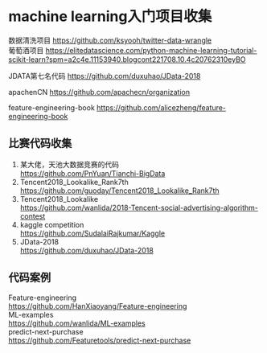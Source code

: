 # machine learning入门项目收集

数据清洗项目
https://github.com/ksyooh/twitter-data-wrangle  
葡萄酒项目
https://elitedatascience.com/python-machine-learning-tutorial-scikit-learn?spm=a2c4e.11153940.blogcont221708.10.4c20762310eyBO 

JDATA第七名代码
https://github.com/duxuhao/JData-2018

apachenCN
https://github.com/apachecn/organization

feature-engineering-book
https://github.com/alicezheng/feature-engineering-book
## 比赛代码收集
1. 某大佬，天池大数据竞赛的代码  
https://github.com/PnYuan/Tianchi-BigData  
2. Tencent2018_Lookalike_Rank7th  
https://github.com/guoday/Tencent2018_Lookalike_Rank7th  
3. Tencent2018_Lookalike  
https://github.com/wanlida/2018-Tencent-social-advertising-algorithm-contest  
4. kaggle competition  
https://github.com/SudalaiRajkumar/Kaggle  
5. JData-2018  
https://github.com/duxuhao/JData-2018

## 代码案例
Feature-engineering  
https://github.com/HanXiaoyang/Feature-engineering  
ML-examples  
https://github.com/wanlida/ML-examples  
predict-next-purchase  
https://github.com/Featuretools/predict-next-purchase
